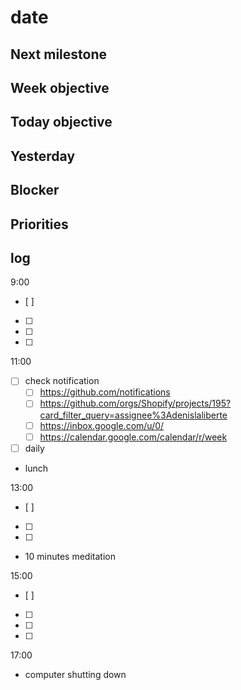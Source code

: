 # date

## Next milestone

## Week objective

## Today objective

## Yesterday

## Blocker

## Priorities

## log

9:00
- [ ] 
- [ ] 
- [ ] 
- [ ] 

11:00
- [ ] check notification
  * [ ] https://github.com/notifications
  * [ ] https://github.com/orgs/Shopify/projects/195?card_filter_query=assignee%3Adenislaliberte
  * [ ] https://inbox.google.com/u/0/
  * [ ] https://calendar.google.com/calendar/r/week
- [ ] daily
- lunch

13:00
- [ ] 
- [ ] 
- [ ] 
- 10 minutes meditation

15:00
- [ ] 
- [ ] 
- [ ] 
- [ ] 

17:00
- computer shutting down

